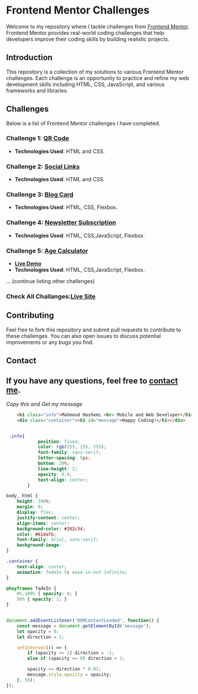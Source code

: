 
# Frontend Mentor Challenges

Welcome to my repository where I tackle challenges from [Frontend Mentor](https://www.frontendmentor.io). Frontend Mentor provides real-world coding challenges that help developers improve their coding skills by building realistic projects.

## Introduction

This repository is a collection of my solutions to various Frontend Mentor challenges. Each challenge is an opportunity to practice and refine my web development skills including HTML, CSS, JavaScript, and various frameworks and libraries.

## Challenges

Below is a list of Frontend Mentor challenges I have completed. 

### Challenge 1: [QR Code](https://github.com/MahmoodHashem/Mentor-Challanges/tree/main/QR%20code)
- **Technologies Used**: HTML and CSS.

### Challenge 2: [Social Links](https://github.com/MahmoodHashem/Mentor-Challanges/tree/main/Social%20links%20profile)
- **Technologies Used**: HTML and CSS.

### Challenge 3: [Blog Card](https://github.com/MahmoodHashem/Mentor-Challanges/tree/main/Blog%20card)
- **Technologies Used**: HTML, CSS, Flexbox.
### Challenge 4: [Newsletter Subscription](https://github.com/MahmoodHashem/Mentor-Challanges/tree/main/newsletter-sign-up-with-success-message-main)
- **Technologies Used**: HTML, CSS,JavaScript, Flexbox.

### Challenge 5: [Age Calculator](https://github.com/MahmoodHashem/Mentor-Challanges/tree/main/age-calculator)
- **[Live Demo](https://mahmoodhashem.github.io/Mentor-Challanges/age-calculator/index.html)**
- **Technologies Used**: HTML, CSS,JavaScript, Flexbox.


... (continue listing other challenges)

### Check All Challanges:[Live Site](https://mahmoodhashem.github.io/Mentor-Challanges/)

## Contributing

Feel free to fork this repository and submit pull requests to contribute to these challenges. You can also open issues to discuss potential improvements or any bugs you find.

## Contact
If you have any questions, feel free to [contact me](mailto:shmahmoodham143@gmail.com).
---

*Copy this and Get my message*

```HTML 
    <h1 class="info">Mahmood Hashemi <br> Mobile and Web Developer</h1>
    <div class="container"><h1 id="message">Happy Coding!</h1></div>
```

```CSS

 .info{
            position: fixed;
            color: rgb(255, 255, 255);
            font-family: sans-serif;
            letter-spacing: 5px;
            bottom: 20%;
            line-height: 2;
            opacity: 0.4;
            text-align: center;
        }

body, html {
    height: 100%;
    margin: 0;
    display: flex;
    justify-content: center;
    align-items: center;
    background-color: #282c34;
    color: #61dafb;
    font-family: Arial, sans-serif;
    background-image: 
}

.container {
    text-align: center;
    animation: fadeIn 5s ease-in-out infinite;
}

@keyframes fadeIn {
    0%,100% { opacity: 0; }
    50% { opacity: 1; }
}
```

```JavaScript 

document.addEventListener('DOMContentLoaded', function() {
    const message = document.getElementById('message');
    let opacity = 0;
    let direction = 1;

    setInterval(() => {
        if (opacity >= 1) direction = -1;
        else if (opacity <= 0) direction = 1;

        opacity += direction * 0.01;
        message.style.opacity = opacity;
    }, 50);
});

```